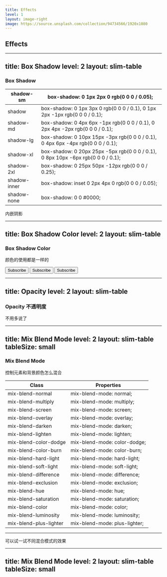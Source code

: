 ```yaml
---
title: Effects
level: 1
layout: image-right
image: https://source.unsplash.com/collection/94734566/1920x1080
---
```


## Effects

---
title: Box Shadow
level: 2
layout: slim-table
---

### Box Shadow

| shadow-sm    | box-shadow: 0 1px 2px 0 rgb(0 0 0 / 0.05);                   |
| ------------ | ------------------------------------------------------------ |
| shadow       | box-shadow: 0 1px 3px 0 rgb(0 0 0 / 0.1), 0 1px 2px -1px rgb(0 0 0 / 0.1); |
| shadow-md    | box-shadow: 0 4px 6px -1px rgb(0 0 0 / 0.1), 0 2px 4px -2px rgb(0 0 0 / 0.1); |
| shadow-lg    | box-shadow: 0 10px 15px -3px rgb(0 0 0 / 0.1), 0 4px 6px -4px rgb(0 0 0 / 0.1); |
| shadow-xl    | box-shadow: 0 20px 25px -5px rgb(0 0 0 / 0.1), 0 8px 10px -6px rgb(0 0 0 / 0.1); |
| shadow-2xl   | box-shadow: 0 25px 50px -12px rgb(0 0 0 / 0.25);             |
| shadow-inner | box-shadow: inset 0 2px 4px 0 rgb(0 0 0 / 0.05);             |
| shadow-none  | box-shadow: 0 0 #0000;                                       |

<div class="[&_div]:(w-[100px] aspect-square) space-x-5 flex mt-10">
<div class="shadow-md ..."></div>
<div class="shadow-lg ..."></div>
<div class="shadow-xl ..."></div>
<div class="shadow-2xl ..."></div>
<div class="shadow-inner ...">内嵌阴影</div>
</div>

---
title: Box Shadow Color
level: 2
layout: slim-table
---

### Box Shadow Color

颜色的使用都是一样的

<div class="[&_button]:(p-2 rounded text-white) space-x-5 flex mt-10">
<button class="bg-cyan-500 shadow-lg shadow-cyan-500/50 ...">Subscribe</button>
<button class="bg-blue-500 shadow-lg shadow-blue-500/50 ...">Subscribe</button>
<button class="bg-indigo-500 shadow-lg shadow-indigo-500/50 ...">Subscribe</button>
</div>

---
title: Opacity
level: 2
layout: slim-table
---

### Opacity 不透明度

不用多说了

---
title: Mix Blend Mode
level: 2
layout: slim-table
tableSize: small
---

### Mix Blend Mode  

控制元素和背景颜色怎么混合

| Class                  | Properties                    |
| ---------------------- | ----------------------------- |
| mix-blend-normal       | mix-blend-mode: normal;       |
| mix-blend-multiply     | mix-blend-mode: multiply;     |
| mix-blend-screen       | mix-blend-mode: screen;       |
| mix-blend-overlay      | mix-blend-mode: overlay;      |
| mix-blend-darken       | mix-blend-mode: darken;       |
| mix-blend-lighten      | mix-blend-mode: lighten;      |
| mix-blend-color-dodge  | mix-blend-mode: color-dodge;  |
| mix-blend-color-burn   | mix-blend-mode: color-burn;   |
| mix-blend-hard-light   | mix-blend-mode: hard-light;   |
| mix-blend-soft-light   | mix-blend-mode: soft-light;   |
| mix-blend-difference   | mix-blend-mode: difference;   |
| mix-blend-exclusion    | mix-blend-mode: exclusion;    |
| mix-blend-hue          | mix-blend-mode: hue;          |
| mix-blend-saturation   | mix-blend-mode: saturation;   |
| mix-blend-color        | mix-blend-mode: color;        |
| mix-blend-luminosity   | mix-blend-mode: luminosity;   |
| mix-blend-plus-lighter | mix-blend-mode: plus-lighter; |

<style>
.slidev-layout{
    overflow: auto;
}
</style>

---

可以试一试不同混合模式的效果  

<div class="flex justify-center -space-x-14 [&_div]:(w-[100px] aspect-square rounded-50)">
  <div class="mix-blend-multiply bg-blue-400 ..."></div>
  <div class="mix-blend-multiply bg-pink-400 ..."></div>
</div>

---
title: Mix Blend Mode
level: 2
layout: slim-table
tableSize: small
---
